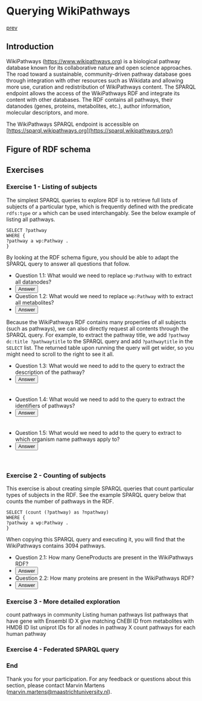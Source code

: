 # Querying WikiPathways

[prev](README.md)

<script>
  function toggleAnswer(id) {
  var answer = document.getElementById(id);
  if (answer.style.visibility === "hidden" ||
      answer.style.visibility === "none") {
    answer.style.visibility = "visible";
  } else {
    answer.style.visibility = "hidden";
  }
}
</script>


## Introduction
WikiPathways (https://www.wikipathways.org) is a biological pathway database known for its collaborative nature and open science approaches. The road toward a sustainable, community-driven pathway database goes through integration with other resources such as Wikidata and allowing more use, curation and redistribution of WikiPathways content. The SPARQL endpoint allows the access of the WikiPathways RDF and integrate its content with other databases. The RDF contains all pathways, their datanodes (genes, proteins, metabolites, etc.), author information, molecular descriptors, and more.

The WikiPathways SPARQL endpoint is accessible on [https://sparql.wikipathways.org](https://sparql.wikipathways.org/)

## Figure of RDF schema

## Exercises
### Exercise 1 - Listing of subjects
The simplest SPARQL queries to explore RDF is to retrieve full lists of subjects of a particular type, which is frequently defined with the predicate `rdfs:type` or `a` which can be used interchangably. See the below example of listing all pathways.
```sparql
SELECT ?pathway 
WHERE {
?pathway a wp:Pathway .
}
```
By looking at the RDF schema figure, you should be able to adapt the SPARQL query to answer all questions that follow.

- Question 1.1: What would we need to replace `wp:Pathway` with to extract all datanodes? 
- <button onclick="toggleAnswer('q1.1')">Answer</button><span id="q1.1" style="visibility: hidden">wp:DataNode</span>
- Question 1.2: What would we need to replace `wp:Pathway` with to extract all metabolites? 
- <button onclick="toggleAnswer('q1.2')">Answer</button><span id="q1.2" style="visibility: hidden">wp:Metabolite</span>

Because the WikiPathways RDF contains many properties of all subjects (such as pathways), we can also directly request all contents through the SPARQL query. For example, to extract the pathway title, we add `?pathway dc:title ?pathwaytitle` to the SPARQL query and add `?pathwaytitle` in the `SELECT` list. The returned table upon running the query will get wider, so you might need to scroll to the right to see it all. 

- Question 1.3: What would we need to add to the query to extract the description of the pathway? 
- <button onclick="toggleAnswer('q1.3')">Answer</button><span id="q1.3" style="visibility: hidden">Adding another variable to the `SELECT` list and requesting that variable by adding in the query `?pathway dc:description ?[new variable name]`. This should return a table with the added column.</span>
- Question 1.4: What would we need to add to the query to extract the identifiers of pathways? 
- <button onclick="toggleAnswer('q1.4')">Answer</button><span id="q1.4" style="visibility: hidden">Adding another variable to the `SELECT` list and requesting that variable by adding in the query `?pathway dcterms:identifier ?[new variable name]`. This should return a table with the added column.</span>
- Question 1.5: What would we need to add to the query to extract to which organism name pathways apply to? 
- <button onclick="toggleAnswer('q1.5')">Answer</button><span id="q1.5" style="visibility: hidden">Adding another variable to the `SELECT` list and requesting that variable by adding in the query `?pathway wp:organismName ?[new variable name]`. This should return a table with the added column.</span>

### Exercise 2 - Counting of subjects
This exercise is about creating simple SPARQL queries that count particular types of subjects in the RDF. See the example SPARQL query below that counts the number of pathways in the RDF.

```sparql
SELECT (count (?pathway) as ?npathway) 
WHERE {
?pathway a wp:Pathway .
}
```

When copying this SPARQL query and executing it, you will find that the WikiPathways contains 3094 pathways.

- Question 2.1: How many GeneProducts are present in the WikiPathways RDF? 
- <button onclick="toggleAnswer('q2.1')">Answer</button><span id="q2.1" style="visibility: hidden">37146</span>
- Question 2.2: How many proteins are present in the WikiPathways RDF? 
- <button onclick="toggleAnswer('q2.2')">Answer</button><span id="q2.2" style="visibility: hidden">16145</span>


### Exercise 3 - More detailed exploration
count pathways in community
Listing human pathways
list pathways that have gene with Ensembl ID X
give matching ChEBI ID from metabolites with HMDB ID
list uniprot IDs for all nodes in pathway X
count pathways for each human pathway

### Exercise 4 - Federated SPARQL query

### End
Thank you for your participation. For any feedback or questions about this section, please contact Marvin Martens (marvin.martens@maastrichtuniversity.nl).

